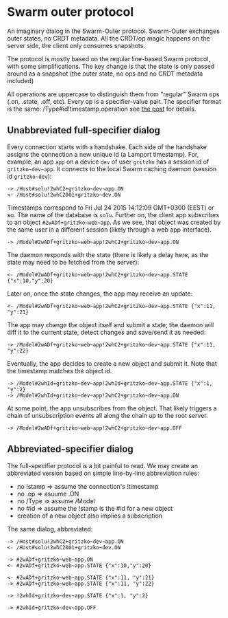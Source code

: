 # Swarm outer protocol

An imaginary dialog in the Swarm-Outer protocol. Swarm-Outer exchanges outer
states, no CRDT metadata. All the CRDT/op magic happens on the server side,
the client only consumes snapshots.

The protocol is mostly based on the regular line-based Swarm protocol,
with some simplifications. The key change is that the state is only passed
around as a snapshot (the outer state, no ops and no CRDT metadata included)

All operations are uppercase to distinguish them from "regular" Swarm ops
(.on, .state, .off, etc). Every op is a specifier-value pair.
The specifier format is the same: /Type#id!timestamp.operation see
[the post](http://swarmjs.github.io/articles/lamport/) for details.

## Unabbreviated full-specifier dialog

Every connection starts with a handshake. Each side of the handshake assigns
the connection a new unique id (a Lamport timestamp). For, example, an app
`app` on a device `dev` of user `gritzko` has a session id of
`gritzko~dev~app`.
It connects to the local Swarm caching daemon (session id `gritzko~dev`):

    -> /Host#solu!2whC2+gritzko~dev~app.ON
    <- /Host#solu!2whC2001+gritzko~dev.ON

Timestamps correspond to Fri Jul 24 2015 14:12:09 GMT+0300 (EEST) or so.
The name of the database is `solu`.
Further on, the client app subscribes to an object `#2wADf+gritzko~web~app`.
As we see, that object was created by the same user in a different session
(likely through a web app interface).

    -> /Model#2wADf+gritzko~web~app!2whC2+gritzko~dev~app.ON

The daemon responds with the state (there is likely a delay here, as the
state may need to be fetched from the server):

    <- /Model#2wADf+gritzko~web~app!2whC2+gritzko~dev~app.STATE {"x":10,"y":20}

Later on, once the state changes, the app may receive an update:

    <- /Model#2wADf+gritzko~web~app!2whC2+gritzko~dev~app.STATE {"x":11, "y":21}

 The app may change the object itself and submit a state; the daemon will
 diff it to the current state, detect changes and save/send it as needed:

    -> /Model#2wADf+gritzko~web~app!2whC2+gritzko~dev~app.STATE {"x":11, "y":22}

Eventually, the app decides to create a new object and submit it.
Note that the timestamp matches the object id.

    -> /Model#2whId+gritzko~dev~app!2whId+gritzko~dev~app.STATE {"x":1, "y":2}
    -> /Model#2whId+gritzko~dev~app!2whC2+gritzko~dev~app.ON

At some point, the app unsubscribes from the object. That likely triggers a
chain of unsubscription events all along the chain up to the root server.

    -> /Model#2wADf+gritzko~web~app!2whC2+gritzko~dev~app.OFF

## Abbreviated-specifier dialog

The full-specifier protocol is a bit painful to read. We may create an
abbreviated version based on simple line-by-line abbreviation rules:

* no !stamp => assume the connection's !timestamp
* no .op => asuume .ON
* no /Type => assume /Model
* no #id => assume the !stamp is the #id for a new object
* creation of a new object also implies a subscription

The same dialog, abbreviated:

    -> /Host#solu!2whC2+gritzko~dev~app.ON
    <- /Host#solu!2whC2001+gritzko~dev.ON

    -> #2wADf+gritzko~web~app.ON
    <- #2wADf+gritzko~web~app.STATE {"x":10,"y":20}

    <- #2wADf+gritzko~web~app.STATE {"x":11, "y":21}
    -> #2wADf+gritzko~web~app.STATE {"x":11, "y":22}

    -> !2whId+gritzko~dev~app.STATE {"x":1, "y":2}

    -> #2whId+gritzko~dev~app.OFF
